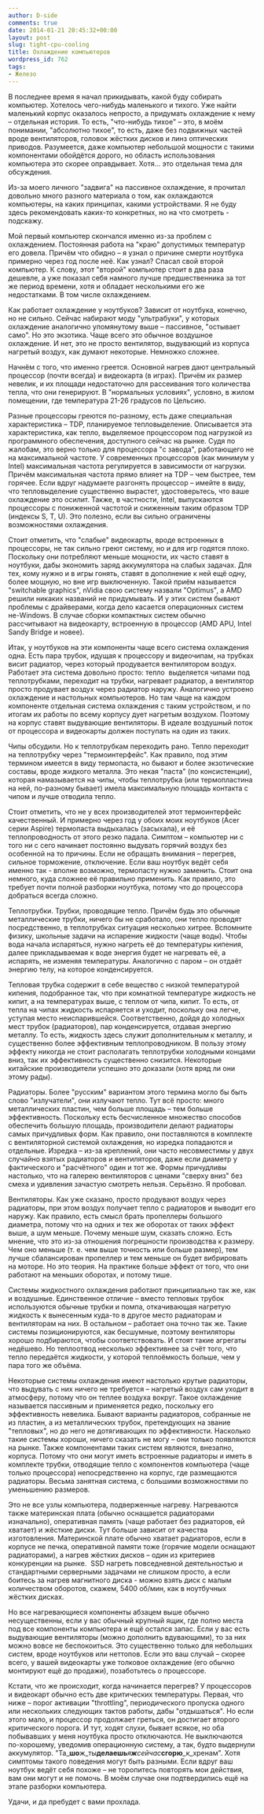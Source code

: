 ```yaml
---
author: D-side
comments: true
date: 2014-01-21 20:45:32+00:00
layout: post
slug: tight-cpu-cooling
title: Охлаждение компьютеров
wordpress_id: 762
tags:
- Железо
---
```


В последнее время я начал прикидывать, какой буду собирать компьютер. Хотелось чего-нибудь маленького и тихого. Уже найти маленький корпус оказалось непросто, а придумать охлаждение к нему – отдельная история. То есть, "что-нибудь тихое" – это, в моём понимании, "абсолютно тихое", то есть, даже без подвижных частей вроде вентиляторов, головок жёстких дисков и линз оптических приводов. Разумеется, даже компьютер небольшой мощности с такими компонентами обойдётся дорого, но область использования компьютера это скорее оправдывает. Хотя... это отдельная тема для обсуждения.

Из-за моего личного "задвига" на пассивное охлаждение, я прочитал довольно много разного материала о том, как охлаждаются компьютеры, на каких принципах, какими устройствами. Я не буду здесь рекомендовать каких-то конкретных, но на что смотреть - подскажу.

Мой первый компьютер скончался именно из-за проблем с охлаждением. Постоянная работа на "краю" допустимых температур его довела. Причём что обидно – я узнал о причине смерти ноутбука примерно через год после неё. Как узнал? Спасал свой второй компьютер. К слову, этот "второй" компьютер стоит в два раза дешевле, а уже показал себя намного лучше предшественника за тот же период времени, хотя и обладает несколькими его же недостатками. В том числе охлаждением.

Как работает охлаждение у ноутбуков? Зависит от ноутбука, конечно, но не сильно. Сейчас набирают моду "ультрабуки", у которых охлаждение аналогично упомянутому выше – пассивное, "остывает само". Но это экзотика. Чаще всего это обычное воздушное охлаждение. И нет, это не просто вентилятор, выдувающий из корпуса нагретый воздух, как думают некоторые. Немножко сложнее.

Начнём с того, что именно греется. Основной нагрев дают центральный процессор (почти всегда) и видеокарта (в играх). Причём их размер невелик, и их площади недостаточно для рассеивания того количества тепла, что они генерируют. В "нормальных условиях", условно, в жилом помещении, где температура 21-26 градусов по Цельсию.

Разные процессоры греются по-разному, есть даже специальная характеристика – TDP, планируемое тепловыделение. Описывается эта характеристика, как тепло, выделяемое процессором под нагрузкой из программного обеспечения, доступного сейчас на рынке. Судя по жалобам, это верно только для процессора "с завода", работающего не на максимальной частоте. У современных процессоров (как минимум у Intel) максимальная частота регулируется в зависимости от нагрузки. Причём максимальная частота прямо влияет на TDP – чем быстрее, тем горячее. Если вдруг надумаете разгонять процессор – имейте в виду, что тепловыделение существенно вырастет, удостоверьтесь, что ваше охлаждение это осилит. Также, в частности, Intel, выпускаются процессоры с пониженной частотой и сниженным таким образом TDP (индексы S, T, U). Это полезно, если вы сильно ограничены возможностями охлаждения.

Стоит отметить, что "слабые" видеокарты, вроде встроенных в процессоры, не так сильно греют систему, но и для игр годятся плохо. Поскольку они потребляют меньше мощности, их часто ставят в ноутбуки, дабы экономить заряд аккумулятора на слабых задачах. Для тех, кому нужно и в игры гонять, ставят в дополнение к ней ещё одну, более мощную, но вне игр выключенную. Такой приём называется "switchable graphics", nVidia свою систему назвали "Optimus", а AMD решили никаких названий не придумывать. И у этих систем бывают проблемы с драйверами, когда дело касается операционных систем не-Windows. В случае сборки компактных систем обычно рассчитывают на видеокарту, встроенную в процессор (AMD APU, Intel Sandy Bridge и новее).

Итак, у ноутбуков на эти компоненты чаще всего система охлаждения одна. Есть пара трубок, идущая к процессору и видеочипам, на трубках висит радиатор, через который продувается вентилятором воздух. Работает эта система довольно просто: тепло  выделяется чипами под теплотрубками, переходит на трубки, нагревает радиатор, а вентилятор просто продувает воздух через радиатор наружу. Аналогично устроено охлаждение и настольных компьютеров. Но там чаще на каждом компоненте отдельная система охлаждения с таким устройством, и по итогам их работы по всему корпусу дует нагретым воздухом. Поэтому на корпус ставят выдувающие вентиляторы. В идеале воздушный поток от процессора и видеокарты должен поступать на один из таких.

Чипы обсудили. Но к теплотрубкам переходить рано. Тепло переходит на теплотрубку через "термоинтерфейс". Как правило, под этим термином имеется в виду термопаста, но бывают и более экзотические составы, вроде жидкого металла. Это некая "паста" (по консистенции), которая намазывается на чипы, чтобы теплотрубка (или термопластина на ней, по-разному бывает) имела максимальную площадь контакта с чипом и лучше отводила тепло.

Стоит отметить, что не у всех производителей этот термоинтерфейс качественный. И примерно через год у обоих моих ноутбуков (Acer серии Aspire) термопаста выдыхалась (засыхала), и её теплопроводность от этого резко падала. Симптом – компьютер ни с того ни с сего начинает постоянно выдувать горячий воздух без особенной на то причины. Если не обращать внимания – перегрев, сильное торможение, отключение. Если ваш ноутбук ведёт себя именно так - вполне возможно, термопасту нужно заменить. Стоит она немного, куда сложнее её правильно применить. Как правило, это требует почти полной разборки ноутбука, потому что до процессора добраться всегда сложно.

Теплотрубки. Трубки, проводящие тепло. Причём будь это обычные металлические трубки, ничего бы не сработало, они тепло проводят посредственно, в теплотрубках ситуация несколько хитрее. Вспомните физику, школьные задачи на испарение жидкости (чаще воды). Чтобы вода начала испаряться, нужно нагреть её до температуры кипения, далее прикладываемая к воде энергия будет не нагревать её, а испарять, не изменяя температуры. Аналогично с паром – он отдаёт энергию телу, на которое конденсируется.

Тепловая трубка содержит в себе вещество с низкой температурой кипения, подобранное так, что при комнатной температуре жидкость не кипит, а на температурах выше, с теплом от чипа, кипит. То есть, от тепла на чипах жидкость испаряется и уходит, поскольку она легче, уступая место неиспарившейся. Соответственно, дойдя до холодных мест трубок (радиаторов), пар конденсируется, отдавая энергию металлу. То есть, жидкость здесь служит дополнительным к металлу, и существенно более эффективным теплопроводником. В пользу этому эффекту никогда не стоит располагать теплотрубки холодными концами вниз, так их эффективность существенно снизится. Некоторые китайские производители успешно это доказали (хотя вряд ли они этому рады).

Радиаторы. Более "русским" вариантом этого термина могло бы быть слово "излучатели", они излучают тепло. Тут всё просто: много металлических пластин, чем больше площадь – тем больше эффективность. Поскольку есть бесчисленное множество способов обеспечить большую площадь, производители делают радиаторы самых причудливых форм. Как правило, они поставляются в комплекте с вентиляторной системой охлаждения, но изредка попадаются и отдельные. Изредка – из-за креплений, они часто несовместимы у двух случайно взятых радиаторов и вентиляторов, даже если диаметр у фактического и "расчётного" один и тот же. Формы причудливы настолько, что на галерею вентиляторов с ценами "сверху вниз" без смеха и удивления зачастую смотреть нельзя. Серьёзно. Я пробовал.

Вентиляторы. Как уже сказано, просто продувают воздух через радиаторы, при этом воздух получает тепло с радиаторов и выводит его наружу. Как правило, есть смысл брать пропеллеры большого диаметра, потому что на одних и тех же оборотах от таких эффект выше, а шум меньше. Почему меньше шум, сказать сложно. Есть мнение, что это из-за отношения погрешности производства к размеру. Чем оно меньше (т. е. чем выше точность или больше размер), тем лучше сбалансирован пропеллер и тем меньше он будет вибрировать на моторе. Но это теория. На практике больше эффект от того, что они работают на меньших оборотах, и потому тише.

Системы жидкостного охлаждения работают принципиально так же, как и воздушные. Единственное отличие – вместо тепловых трубок используются обычные трубки и помпа, откачивающая нагретую жидкость к вынесенным куда-то в другое место радиаторам и вентиляторам на них. В остальном – работает она точно так же. Такие системы позиционируются, как бесшумные, поэтому вентиляторы хорошо подбираются, чтобы соответствовать. И стоят такие агрегаты недёшево. Но теплоотвод несколько эффективнее за счёт того, что тепло передаётся жидкости, у которой теплоёмкость больше, чем у пара того же объёма.

Некоторые системы охлаждения имеют настолько крутые радиаторы, что выдувать с них ничего не требуется – нагретый воздух сам уходит в атмосферу, потому что он теплее воздуха вокруг. Такое охлаждение называется пассивным и применяется редко, поскольку его эффективность невелика. Бывают варианты радиаторов, собранные не из пластин, а из металлических трубок, претендующих на звание "тепловых", но до него не дотягивающих по эффективности. Насколько такие системы хороши, ничего сказать не могу – они только появляются на рынке. Также компонентами таких систем являются, внезапно, корпуса. Потому что они могут иметь встроенные радиаторы и иметь в комплекте трубки, отводящие тепло с компонентов компьютера (чаще только процессора) непосредственно на корпус, где размещаются радиаторы. Весьма занятная система, с большими возможностями по уменьшению размеров.

Это не все узлы компьютера, подверженные нагреву. Нагреваются также материнская плата (обычно оснащается радиаторами изначально), оперативная память (чаще работает без радиаторов, ей хватает) и жёсткие диски. Тут больше зависит от качества изготовления. Материнской плате обычно хватает радиаторов, если в корпусе не печка, оперативной памяти тоже (горячие модели оснащают радиаторами), а нагрев жёстких дисков – один из критериев конкуренции на рынке.  SSD нагреть повседневной деятельностью и стандартными серверными задачами не слишком просто, а если боитесь за нагрев магнитного диска - можно взять диск с малым количеством оборотов, скажем, 5400 об/мин, как в ноутбучных жёстких дисках.

Но все нагревающиеся компоненты абзацем выше обычно несущественны, если у вас обычный крупный ящик, где полно места под все компоненты компьютера и ещё остался запас. Если у вас есть выдувающие вентиляторы (можно дополнить вдувающими), то за них можно вовсе не беспокоиться. Это существенно только для небольших систем, вроде ноутбуков или неттопов. Если это ваш случай – скорее всего, у вашей видеокарты уже толковое охлаждение (его обычно монтируют ещё до продажи), позаботьтесь о процессоре.

Кстати, что же происходит, когда начинается перегрев? У процессоров и видеокарт обычно есть две критических температуры. Первая, что ниже – порог активации "throttling", периодического пропуска одного или нескольких следующих тактов работы, дабы "отдышаться". Но если этого мало, и процессор продолжает греться, он достигает второго критического порога. И тут, ходят слухи, бывает всякое, но оба побывавших у меня ноутбука просто отключаются. Не выключаются по-хорошему, уведомив операционную систему, а так, будто выдернули аккумулятор. "Та_**шо**ж_ты**делаешь**_я**ж**сейчас_**сгорю**_к_хренам". Хотя симптомы такого поведения могут быть разными. Если вдруг ваш ноутбук ведёт себя похоже – не торопитесь повторять мои действия, вам они могут и не помочь. В моём случае они подтвердились ещё на этапе разборки компьютера.

Удачи, и да пребудет с вами прохлада.
